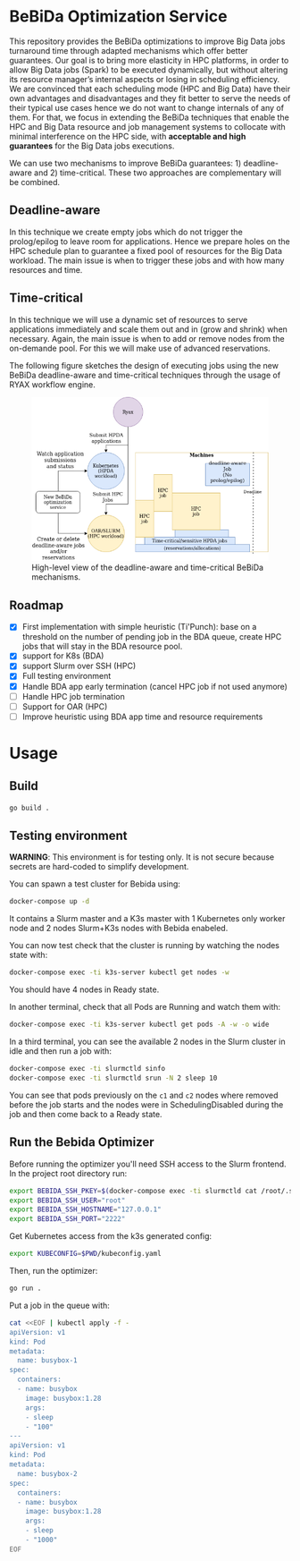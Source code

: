 # BeBiDa Optimization Service

This repository provides the BeBiDa optimizations to improve Big Data jobs turnaround time through adapted mechanisms which offer better guarantees. Our goal is to bring more elasticity in HPC platforms, in order to allow Big Data jobs (Spark) to be executed dynamically, but without altering its resource manager’s internal aspects or losing in scheduling efficiency. We are convinced that each scheduling mode (HPC and Big Data) have their own advantages and disadvantages and they fit better to serve the needs of their typical use cases hence we do not want to change internals of any of them. For that, we focus in extending the BeBiDa techniques that enable the HPC and Big Data resource and job management systems to collocate with minimal interference on the HPC side, with **acceptable and high guarantees** for the Big Data jobs executions.

We can use two mechanisms to improve BeBiDa guarantees: 1) deadline-aware and 2) time-critical. These two approaches are complementary will be combined.

## Deadline-aware
In this technique we create empty jobs which do not trigger the prolog/epilog to leave room for applications. Hence we prepare holes on the HPC schedule plan to guarantee a fixed pool of resources for the Big Data workload. The main issue is when to trigger these jobs and with how many resources and time.

## Time-critical
In this technique we will use a dynamic set of resources to serve applications immediately and scale them out and in (grow and shrink) when necessary. Again, the main issue is when to add or remove nodes from the on-demande pool. For this we will make use of advanced reservations.

The following figure sketches the design of executing jobs using the new BeBiDa deadline-aware and time-critical techniques through the usage of RYAX workflow engine.

<!---
![BeBiDa optimizations 1{caption=High-level view of the deadline-aware and time-critical BeBiDa mechanisms.}](./figureBOS.png?raw=true)
-->

<figure>
  <img
  src="./figureBOS.png">
  <figcaption>High-level view of the deadline-aware and time-critical BeBiDa mechanisms.</figcaption>
</figure>

## Roadmap

- [X] First implementation with simple heuristic (Ti'Punch):
    base on a threshold on the number of pending job in the BDA queue, create
    HPC jobs that will stay in the BDA resource pool.
- [X] support for K8s (BDA)
- [X] support Slurm over SSH (HPC)
- [X] Full testing environment
- [X] Handle BDA app early termination (cancel HPC job if not used anymore)
- [ ] Handle HPC job termination
- [ ] Support for OAR (HPC)
- [ ] Improve heuristic using BDA app time and resource requirements

# Usage

## Build

```sh
go build .
```

## Testing environment

**WARNING**: This environment is for testing only. It is not secure because
secrets are hard-coded to simplify development.

You can spawn a test cluster for Bebida using:
```sh
docker-compose up -d
```
It contains a Slurm master and a K3s master with 1 Kubernetes only worker node and 2 nodes Slurm+K3s nodes with Bebida enabeled.

You can now test check that the cluster is running by watching the nodes state
with:
```sh
docker-compose exec -ti k3s-server kubectl get nodes -w
```
You should have 4 nodes in Ready state.

In another terminal, check that all Pods are Running and watch them with:
```sh
docker-compose exec -ti k3s-server kubectl get pods -A -w -o wide
```

In a third terminal, you can see the available 2 nodes in the Slurm cluster in idle and then run a job with:
```sh
docker-compose exec -ti slurmctld sinfo
docker-compose exec -ti slurmctld srun -N 2 sleep 10
```

You can see that pods previously on the `c1` and `c2` nodes where removed
before the job starts and the nodes were in SchedulingDisabled during the job
and then come back to a Ready state.

## Run the Bebida Optimizer

Before running the optimizer you'll need SSH access to the Slurm frontend. In
the project root directory run:
```sh
export BEBIDA_SSH_PKEY=$(docker-compose exec -ti slurmctld cat /root/.ssh/id_rsa | base64)
export BEBIDA_SSH_USER="root"
export BEBIDA_SSH_HOSTNAME="127.0.0.1"
export BEBIDA_SSH_PORT="2222"
```

Get Kubernetes access from the k3s generated config:
```sh
export KUBECONFIG=$PWD/kubeconfig.yaml
```

Then, run the optimizer:
```sh
go run .
```

Put a job in the queue with:
```sh
cat <<EOF | kubectl apply -f -
apiVersion: v1
kind: Pod
metadata:
  name: busybox-1
spec:
  containers:
  - name: busybox
    image: busybox:1.28
    args:
    - sleep
    - "100"
---
apiVersion: v1
kind: Pod
metadata:
  name: busybox-2
spec:
  containers:
  - name: busybox
    image: busybox:1.28
    args:
    - sleep
    - "1000"
EOF
```

